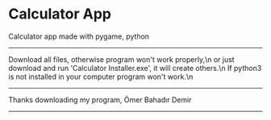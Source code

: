 # Calculator App
Calculator app made with pygame, python

------------------------------

Download all files, otherwise program won't work properly,\n
or just download and run 'Calculator Installer.exe', it will create others.\n
If python3 is not installed in your computer program won't work.\n

------------------------------

Thanks downloading my program,
Ömer Bahadır Demir

------------------------------
